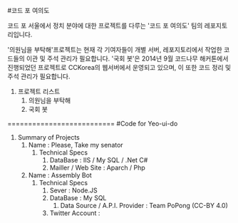 #코드 포 여의도

코드 포 서울에서 정치 분야에 대한 프로젝트를 다루는 '코드 포 여의도' 팀의 레포지토리입니다.

'의원님을 부탁해'프로젝트는 현재 각 기여자들이 개별 서버, 레포지토리에서 작업한 코드들의 이관 및 주석 관리가 필요합니다.
'국회 봇'은 2014년 9월 코드나무 해커톤에서 진행되었던 프로젝트로 CCKorea의 웹서버에서 운영되고 있으며, 이 또한 코드 정리 및 주석 관리가 필요합니다.

1. 프로젝트 리스트
	1. 의원님을 부탁해
	2. 국회 봇 
	
==========================
#Code for Yeo-ui-do


1. Summary of Projects
	1. Name : Please, Take my senator
		1. Technical Specs
			1. DataBase : IIS / My SQL / .Net C#
			2. Mailler / Web Site : Aparch / Php
	2. Name : Assembly Bot
		1. Technical Specs
			1. Sever : Node.JS
			2. DataBase : My SQL
				1. Data Source / A.P.I. Provider : Team PoPong (CC-BY 4.0)
			3. Twitter Account : 

